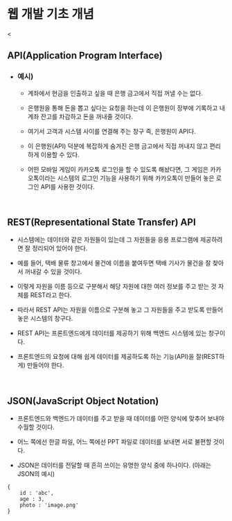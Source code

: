 # 웹 개발 기초 개념

<

## API(Application Program Interface)
* ### 예시)
  * 계좌에서 현금을 인출하고 싶을 때 은행 금고에서 직접 꺼낼 수는 없다.
  
  * 은행원을 통해 돈을 뽑고 싶다는 요청을 하는데 이 은행원이 장부에 기록하고 내 계좌 잔고를 차감하고 돈을 꺼내줄 것이다.
  
  * 여기서 고객과 시스템 사이를 연결해 주는 창구 즉, 은행원이 API다.
  
  * 이 은행원(API) 덕분에 복잡하게 숨겨진 은행 금고에서 직접 꺼내지 않고 편리하게 이용할 수 있다.

  * 어떤 모바일 게임이 카카오톡 로그인을 할 수 있도록 해놨다면, 그 게임은 카카오톡이라는 시스템의 로그인 기능을 사용하기 위해 카카오톡이 만들어 놓은 로그인 API를 사용한 것이다.
  
<br>

## REST(Representational State Transfer) API
* 시스템에는 데이터와 같은 자원들이 있는데 그 자원들을 응용 프로그램에 제공하려면 잘 정리되어 있어야 한다.

* 예를 들어, 택배 물류 창고에서 물건에 이름을 붙여두면 택배 기사가 물건을 잘 찾아서 꺼내갈 수 있을 것이다.

* 이렇게 자원을 이름 등으로 구분해서 해당 자원에 대한 여러 정보를 주고 받는 것 자체를 REST라고 한다.

* 따라서 REST API는 자원을 이름으로 구분해 놓고 그 자원들을 주고 받도록 만들어 놓은 시스템의 창구다.

* REST API는 프론트엔드에게 데이터를 제공하기 위해 백엔드 시스템에 있는 창구이다.

* 프론트엔드의 요청에 대해 쉽게 데이터를 제공하도록 하는 기능(API)을 잘(REST하게) 만들어야 한다.

<br>

## JSON(JavaScript Object Notation)
* 프론트엔드와 백엔드가 데이터를 주고 받을 때 데이터를 어떤 양식에 맞추어 보내야 수월할 것이다.

* 어느 쪽에선 한글 파일, 어느 쪽에선 PPT 파일로 데이터를 보내면 서로 불편할 것이다.

* JSON은 데이터를 전달할 때 흔히 쓰이는 유명한 양식 중에 하나이다. (아래는 JSON의 예시)
```
{
    id : 'abc',
    age : 3,
    photo : 'image.png'
}
```
